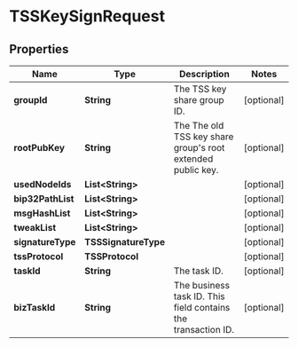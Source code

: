 

# TSSKeySignRequest


## Properties

| Name | Type | Description | Notes |
|------------ | ------------- | ------------- | -------------|
|**groupId** | **String** | The TSS key share group ID. |  [optional] |
|**rootPubKey** | **String** | The The old TSS key share group&#39;s root extended public key. |  [optional] |
|**usedNodeIds** | **List&lt;String&gt;** |  |  [optional] |
|**bip32PathList** | **List&lt;String&gt;** |  |  [optional] |
|**msgHashList** | **List&lt;String&gt;** |  |  [optional] |
|**tweakList** | **List&lt;String&gt;** |  |  [optional] |
|**signatureType** | **TSSSignatureType** |  |  [optional] |
|**tssProtocol** | **TSSProtocol** |  |  [optional] |
|**taskId** | **String** | The task ID. |  [optional] |
|**bizTaskId** | **String** | The business task ID. This field contains the transaction ID. |  [optional] |



